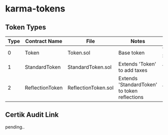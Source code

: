 # karma-tokens

## Token Types

| Type | Contract Name   | File                | Notes                                        | Audit                  |
|------|-----------------|---------------------|----------------------------------------------|------------------------|
| 0    | Token           | Token.sol           | Base token                                   | Yes - in StandardToken |
| 1    | StandardToken   | StandardToken.sol   | Extends 'Token' to add taxes                 | Yes                    |
| 2    | ReflectionToken | ReflectionToken.sol | Extends 'StandardToken' to token reflections | Yes                    |


## Certik Audit Link

pending..
